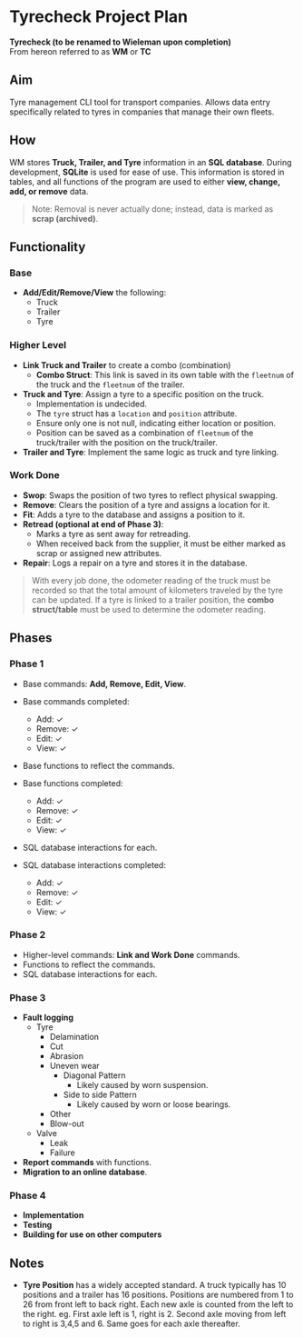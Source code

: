 # Tyrecheck Project Plan

**Tyrecheck (to be renamed to Wieleman upon completion)**  
From hereon referred to as **WM** or **TC**

## Aim
Tyre management CLI tool for transport companies. Allows data entry specifically related to tyres in companies that manage their own fleets.

## How
WM stores **Truck, Trailer, and Tyre** information in an **SQL database**. During development, **SQLite** is used for ease of use. This information is stored in tables, and all functions of the program are used to either **view, change, add, or remove** data. 

> Note: Removal is never actually done; instead, data is marked as **scrap (archived)**.

## Functionality

### Base
- **Add/Edit/Remove/View** the following:
  - Truck
  - Trailer
  - Tyre

### Higher Level
- **Link Truck and Trailer** to create a combo (combination)
  - **Combo Struct**: This link is saved in its own table with the `fleetnum` of the truck and the `fleetnum` of the trailer.
- **Truck and Tyre**: Assign a tyre to a specific position on the truck.
  - Implementation is undecided.
  - The `tyre` struct has a `location` and `position` attribute.
  - Ensure only one is not null, indicating either location or position.
  - Position can be saved as a combination of `fleetnum` of the truck/trailer with the position on the truck/trailer.
- **Trailer and Tyre**: Implement the same logic as truck and tyre linking.

### Work Done
- **Swop**: Swaps the position of two tyres to reflect physical swapping.
- **Remove**: Clears the position of a tyre and assigns a location for it.
- **Fit**: Adds a tyre to the database and assigns a position to it.
- **Retread (optional at end of Phase 3)**:
  - Marks a tyre as sent away for retreading.
  - When received back from the supplier, it must be either marked as scrap or assigned new attributes.
- **Repair**: Logs a repair on a tyre and stores it in the database.

> With every job done, the odometer reading of the truck must be recorded so that the total amount of kilometers traveled by the tyre can be updated.
> If a tyre is linked to a trailer position, the **combo struct/table** must be used to determine the odometer reading.

## Phases

### Phase 1
- Base commands: **Add, Remove, Edit, View**.
- Base commands completed:
  - Add: ✓
  - Remove: ✓ 
  - Edit: ✓
  - View: ✓

- Base functions to reflect the commands.
- Base functions completed:
  - Add: ✓
  - Remove: ✓ 
  - Edit: ✓
  - View: ✓

- SQL database interactions for each.
- SQL database interactions completed:
  - Add: ✓
  - Remove: ✓ 
  - Edit: ✓
  - View: ✓

### Phase 2
- Higher-level commands: **Link and Work Done** commands.
- Functions to reflect the commands.
- SQL database interactions for each.

### Phase 3
- **Fault logging**
  - Tyre
    - Delamination
    - Cut
    - Abrasion
    - Uneven wear
      - Diagonal Pattern
        - Likely caused by worn suspension.
      - Side to side Pattern
        - Likely caused by worn or loose bearings.
    - Other
    - Blow-out
  - Valve
    - Leak
    - Failure
- **Report commands** with functions.
- **Migration to an online database**.

### Phase 4
- **Implementation**
- **Testing**
- **Building for use on other computers**



## Notes
- **Tyre Position** has a widely accepted standard. A truck typically has 10 positions and a trailer has 16 positions. Positions are numbered from 1 to 26 from front left to back right. Each new axle is counted from the left to the right. eg. First axle left is 1, right is 2. Second axle moving from left to right is 3,4,5 and 6. Same goes for each axle thereafter.

